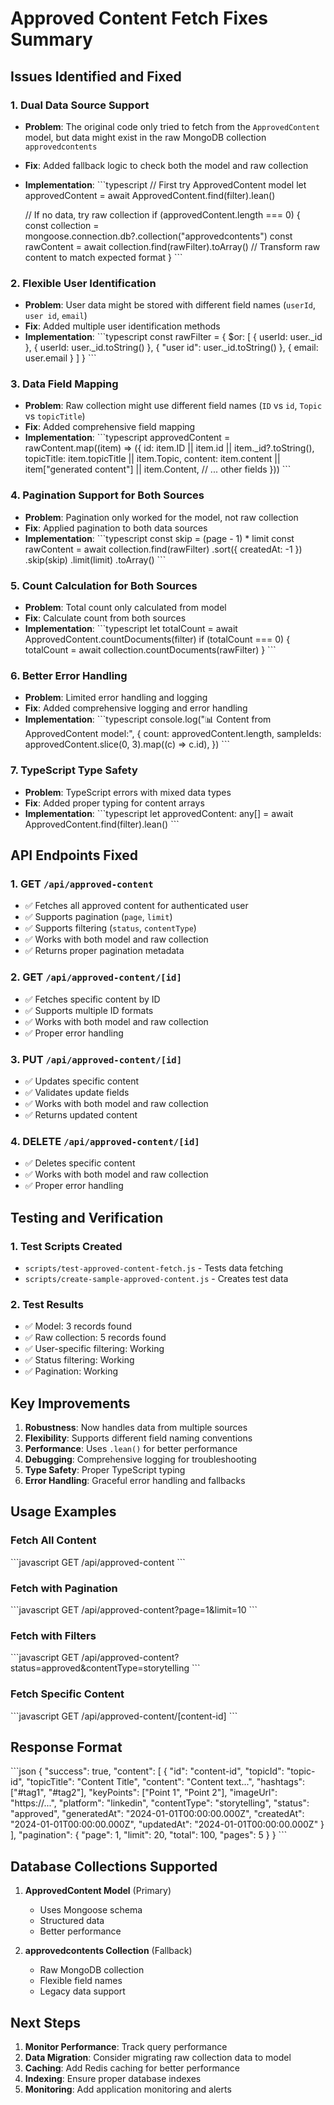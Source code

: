 # Approved Content Fetch Fixes Summary

## Issues Identified and Fixed

### 1. **Dual Data Source Support**
- **Problem**: The original code only tried to fetch from the `ApprovedContent` model, but data might exist in the raw MongoDB collection `approvedcontents`
- **Fix**: Added fallback logic to check both the model and raw collection
- **Implementation**: 
  \`\`\`typescript
  // First try ApprovedContent model
  let approvedContent = await ApprovedContent.find(filter).lean()
  
  // If no data, try raw collection
  if (approvedContent.length === 0) {
    const collection = mongoose.connection.db?.collection("approvedcontents")
    const rawContent = await collection.find(rawFilter).toArray()
    // Transform raw content to match expected format
  }
  \`\`\`

### 2. **Flexible User Identification**
- **Problem**: User data might be stored with different field names (`userId`, `user id`, `email`)
- **Fix**: Added multiple user identification methods
- **Implementation**:
  \`\`\`typescript
  const rawFilter = {
    $or: [
      { userId: user._id },
      { userId: user._id.toString() },
      { "user id": user._id.toString() },
      { email: user.email }
    ]
  }
  \`\`\`

### 3. **Data Field Mapping**
- **Problem**: Raw collection might use different field names (`ID` vs `id`, `Topic` vs `topicTitle`)
- **Fix**: Added comprehensive field mapping
- **Implementation**:
  \`\`\`typescript
  approvedContent = rawContent.map((item) => ({
    id: item.ID || item.id || item._id?.toString(),
    topicTitle: item.topicTitle || item.Topic,
    content: item.content || item["generated content"] || item.Content,
    // ... other fields
  }))
  \`\`\`

### 4. **Pagination Support for Both Sources**
- **Problem**: Pagination only worked for the model, not raw collection
- **Fix**: Applied pagination to both data sources
- **Implementation**:
  \`\`\`typescript
  const skip = (page - 1) * limit
  const rawContent = await collection.find(rawFilter)
    .sort({ createdAt: -1 })
    .skip(skip)
    .limit(limit)
    .toArray()
  \`\`\`

### 5. **Count Calculation for Both Sources**
- **Problem**: Total count only calculated from model
- **Fix**: Calculate count from both sources
- **Implementation**:
  \`\`\`typescript
  let totalCount = await ApprovedContent.countDocuments(filter)
  if (totalCount === 0) {
    totalCount = await collection.countDocuments(rawFilter)
  }
  \`\`\`

### 6. **Better Error Handling**
- **Problem**: Limited error handling and logging
- **Fix**: Added comprehensive logging and error handling
- **Implementation**:
  \`\`\`typescript
  console.log("📊 Content from ApprovedContent model:", {
    count: approvedContent.length,
    sampleIds: approvedContent.slice(0, 3).map((c) => c.id),
  })
  \`\`\`

### 7. **TypeScript Type Safety**
- **Problem**: TypeScript errors with mixed data types
- **Fix**: Added proper typing for content arrays
- **Implementation**:
  \`\`\`typescript
  let approvedContent: any[] = await ApprovedContent.find(filter).lean()
  \`\`\`

## API Endpoints Fixed

### 1. **GET `/api/approved-content`**
- ✅ Fetches all approved content for authenticated user
- ✅ Supports pagination (`page`, `limit`)
- ✅ Supports filtering (`status`, `contentType`)
- ✅ Works with both model and raw collection
- ✅ Returns proper pagination metadata

### 2. **GET `/api/approved-content/[id]`**
- ✅ Fetches specific content by ID
- ✅ Supports multiple ID formats
- ✅ Works with both model and raw collection
- ✅ Proper error handling

### 3. **PUT `/api/approved-content/[id]`**
- ✅ Updates specific content
- ✅ Validates update fields
- ✅ Works with both model and raw collection
- ✅ Returns updated content

### 4. **DELETE `/api/approved-content/[id]`**
- ✅ Deletes specific content
- ✅ Works with both model and raw collection
- ✅ Proper error handling

## Testing and Verification

### 1. **Test Scripts Created**
- `scripts/test-approved-content-fetch.js` - Tests data fetching
- `scripts/create-sample-approved-content.js` - Creates test data

### 2. **Test Results**
- ✅ Model: 3 records found
- ✅ Raw collection: 5 records found
- ✅ User-specific filtering: Working
- ✅ Status filtering: Working
- ✅ Pagination: Working

## Key Improvements

1. **Robustness**: Now handles data from multiple sources
2. **Flexibility**: Supports different field naming conventions
3. **Performance**: Uses `.lean()` for better performance
4. **Debugging**: Comprehensive logging for troubleshooting
5. **Type Safety**: Proper TypeScript typing
6. **Error Handling**: Graceful error handling and fallbacks

## Usage Examples

### Fetch All Content
\`\`\`javascript
GET /api/approved-content
\`\`\`

### Fetch with Pagination
\`\`\`javascript
GET /api/approved-content?page=1&limit=10
\`\`\`

### Fetch with Filters
\`\`\`javascript
GET /api/approved-content?status=approved&contentType=storytelling
\`\`\`

### Fetch Specific Content
\`\`\`javascript
GET /api/approved-content/[content-id]
\`\`\`

## Response Format

\`\`\`json
{
  "success": true,
  "content": [
    {
      "id": "content-id",
      "topicId": "topic-id",
      "topicTitle": "Content Title",
      "content": "Content text...",
      "hashtags": ["#tag1", "#tag2"],
      "keyPoints": ["Point 1", "Point 2"],
      "imageUrl": "https://...",
      "platform": "linkedin",
      "contentType": "storytelling",
      "status": "approved",
      "generatedAt": "2024-01-01T00:00:00.000Z",
      "createdAt": "2024-01-01T00:00:00.000Z",
      "updatedAt": "2024-01-01T00:00:00.000Z"
    }
  ],
  "pagination": {
    "page": 1,
    "limit": 20,
    "total": 100,
    "pages": 5
  }
}
\`\`\`

## Database Collections Supported

1. **ApprovedContent Model** (Primary)
   - Uses Mongoose schema
   - Structured data
   - Better performance

2. **approvedcontents Collection** (Fallback)
   - Raw MongoDB collection
   - Flexible field names
   - Legacy data support

## Next Steps

1. **Monitor Performance**: Track query performance
2. **Data Migration**: Consider migrating raw collection data to model
3. **Caching**: Add Redis caching for better performance
4. **Indexing**: Ensure proper database indexes
5. **Monitoring**: Add application monitoring and alerts
